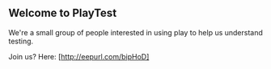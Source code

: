 ## Welcome to PlayTest

We're a small group of people interested in using play to help us understand testing.

Join us? Here: [http://eepurl.com/bipHoD]
